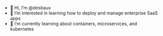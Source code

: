 - 👋 Hi, I’m @desbaux
- 👀 I’m interested in learning how to deploy and manage enterprise SaaS apps
- 🌱 I’m currently learning about containers, microservices, and kubernetes

<!---
desbaux/desbaux is a ✨ special ✨ repository because its `README.md` (this file) appears on your GitHub profile.
You can click the Preview link to take a look at your changes.
--->
